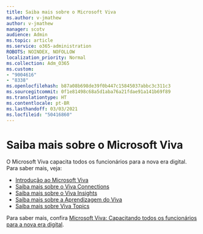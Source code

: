 ```yaml
---
title: Saiba mais sobre o Microsoft Viva
ms.author: v-jmathew
author: v-jmathew
manager: scotv
audience: Admin
ms.topic: article
ms.service: o365-administration
ROBOTS: NOINDEX, NOFOLLOW
localization_priority: Normal
ms.collection: Adm_O365
ms.custom:
- "9004616"
- "8338"
ms.openlocfilehash: b87a08b698de39f0b447c15845037abbc3c311c3
ms.sourcegitcommit: 0f1e81498c68a5d1aba76a21fdae91a141b69f89
ms.translationtype: HT
ms.contentlocale: pt-BR
ms.lasthandoff: 03/03/2021
ms.locfileid: "50416860"
---
```

# <a name="learn-about-microsoft-viva"></a>Saiba mais sobre o Microsoft Viva

O Microsoft Viva capacita todos os funcionários para a nova era digital. Para saber mais, veja:

- [Introdução ao Microsoft Viva](https://www.microsoft.com/microsoft-viva/overview)
- [Saiba mais sobre o Viva Connections](https://aka.ms/VivaConnectionsBlog/)
- [Saiba mais sobre o Viva Insights](https://aka.ms/VivaInsightsBlog)
- [Saiba mais sobre a Aprendizagem do Viva](https://aka.ms/VivaLearningBlog)
- [Saiba mais sobre Viva Topics](https://aka.ms/viva/topics/blog)

Para saber mais, confira [Microsoft Viva: Capacitando todos os funcionários para a nova era digital](https://www.microsoft.com/microsoft-365/blog/2021/02/04/microsoft-viva-empowering-every-employee-for-the-new-digital-age/).
